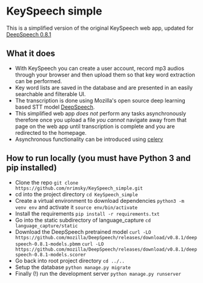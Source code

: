 # KeySpeech simple
This is a simplified version of the original KeySpeech web app, updated for [DeepSpeech 0.8.1](https://github.com/mozilla/DeepSpeech)

## What it does
- With KeySpeech you can create a user account, record mp3 audios through your browser 
and then upload them so that key word extraction can be performed. 
- Key word lists are saved in the database and are presented in an easily searchable and filterable UI.
- The transcription is done using Mozilla's open source deep learning based STT model [DeepSpeech](https://github.com/mozilla/DeepSpeech).
- This simplified web app *does not* perform any tasks asynchronously therefore once you upload a file *you cannot* navigate away from that page on the web app until transcription is complete and you are redirected to the homepage.
- Asynchronous functionality can be introduced using [celery](https://docs.celeryproject.org/en/stable/getting-started/introduction.html)

## How to run locally (you must have Python 3 and pip installed)
- Clone the repo `git clone https://github.com/nrimsky/KeySpeech_simple.git`
- cd into the project directory `cd KeySpeech_simple`
- Create a virtual environment to download dependencies `python3 -m venv env` and activate it `source env/bin/activate`
- Install the requirements `pip install -r requirements.txt`
- Go into the static subdirectory of language_capture `cd language_capture/static`
- Download the DeepSpeech pretrained model `curl -LO https://github.com/mozilla/DeepSpeech/releases/download/v0.8.1/deepspeech-0.8.1-models.pbmm` `curl -LO https://github.com/mozilla/DeepSpeech/releases/download/v0.8.1/deepspeech-0.8.1-models.scorer`
- Go back into root project directory `cd ../..`
- Setup the database `python manage.py migrate`
- Finally (!) run the development server `python manage.py runserver`
